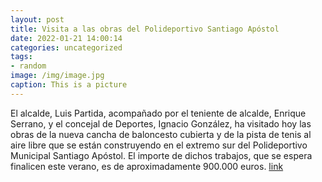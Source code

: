 ```yaml
---
layout: post
title: Visita a las obras del Polideportivo Santiago Apóstol
date: 2022-01-21 14:00:14
categories: uncategorized
tags:
- random
image: /img/image.jpg
caption: This is a picture
---
```

El alcalde, Luis Partida, acompañado por el teniente de alcalde, Enrique Serrano, y el concejal de Deportes, Ignacio González, ha visitado hoy las obras de la nueva cancha de baloncesto cubierta y de la pista de tenis al aire libre que se están construyendo en el extremo sur del Polideportivo Municipal Santiago Apóstol. El importe de dichos trabajos, que se espera finalicen este verano, es de aproximadamente 900.000 euros.  [link](https://www.ayto-villacanada.es/noticias/visita-a-las-obras-del-polideportivo-santiago-apostol/)
